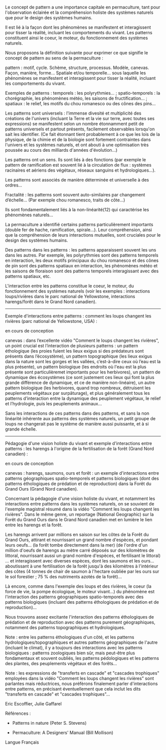 Le concept de pattern a une importance capitale en permaculture, tant pour l'observation éclairée et la compréhension holiste des systèmes naturels que pour le design des systèmes humains.

Il est lié à la façon dont les phénomènes se manifestent et interagissent pour tisser la réalité, incluant les comportements du vivant. Les patterns constituent ainsi le coeur, le moteur, du fonctionnement des systèmes naturels.

 

Nous proposons la définition suivante pour exprimer ce que signifie le concept de pattern au sens de la permaculture :

pattern : motif, cycle. Schème, structure, processus. Modèle, canevas. Façon, manière, forme... Spatiale et/ou temporelle... sous laquelle les phénomènes se manifestent et interagissent pour tisser la réalité, incluant les comportements du vivant.

 

Exemples de patterns : temporels : les polyrythmies... ; spatio-temporels : la chorégraphie, les phénomènes météo, les saisons de fructification... ; spatiaux : le relief, les motifs du chou romanesco ou des cônes des pins...

 

Les patterns sont universels : l'immense divesité et multiplicité des créations de l'univers (incluant la Terre et la vie sur terre, avec toutes ses expressions) se manifestent selon un nombre étonnamment petit de patterns universels et partout présents, facilement observables lorsqu'on sait les identifier. (Ce fait étonnant tient probablement à ce que les lois de la physique, de la chimie et de la biologie sont fortement contraintes dans l'univers et les systèmes naturels, et ont abouti à une optimisation très poussée au cours des milliards d'années d'évolution...)

 

Les patterns ont un sens. Ils sont liés à des fonctions (par exemple le pattern de ramification est souvent lié à la circulation de flux : systèmes racinaires et aériens des végétaux, réseaux sanguins et hydrologiques...).

 

Les patterns sont associés de manière déterminée et universelle à des ordres…

 

Fractalité : les patterns sont souvent auto-similaires par changement d’échelle… (Par exemple chou romanesco, traits de côte...)

 

Ils sont fondamentalement liés à la non-linéarité(12) qui caractérise les phénomènes naturels…

 

La permaculture a identifié certains patterns particulièrement importants (double fer de hache, ramification, spirale…). Leur compréhension, ainsi que la compréhension de leurs interactions mutuelles, sont cruciales pour le design des systèmes humains.

 

Des patterns dans les patterns : les patterns apparaissent souvent les uns dans les autres. Par exemple, les polyrythmies sont des patterns temporels en interaction, les deux motifs principaux du chou romanesco et des cônes de pin sont des patterns spatiaux en interaction, les phénomènes météo et les saisons de floraison sont des patterns temporels interagissant avec des patterns spatiaux, etc.

L'interaction entre les patterns constitue le coeur, le moteur, du fonctionnement des systèmes naturels (voir les exemples : interactions loups/rivières dans le parc national de Yellowstone, interactions harengs/forêt dans le Grand Nord canadien).

 

-----

Exemple d'interactions entre patterns : comment les loups changent les rivières (parc national de Yellowstone, USA) :

en cours de conception

canevas : dans l’excellente vidéo "Comment le loups changent les rivières", un point crucial est l’interaction de plusieurs patterns : un pattern éthologique (les proies fuient les lieux exigus si des prédateurs sont présents dans l’écosystème), un pattern topographique (les lieux exigus dans la nature sont les gorges et les vallées, c’est-à-dire ceux où l’eau est la plus présente), un pattern biologique (les endroits où l'eau est la plus présente sont particulièremet importants pour les herbivores), un pattern de dynamique des écosystèmes (ce sont justement ces lieux qui font la plus grande différence de dynamique, et ce de manière non-linéaire), un autre pattern biologique (les herbivores, quand trop nombreux, détruisent les peuplements végétaux par surpâturage), et plus généralement tous les patterns d’interaction entre la dynamique des peuplement végétaux, le relief et l’hydrologie, puis les peuplements animaux…

Sans les interactions de ces patterns dans des patterns, et sans la non linéarité inhérente aux patterns des systèmes naturels, un petit groupe de loups ne changerait pas le système de manière aussi puissante, et à si grande échelle.

 

-----

Pédagogie d'une vision holiste du vivant et exemple d'interactions entre patterns : les harengs à l'origine de la fertilisation de la forêt (Grand Nord canadien) :

en cours de conception

canevas : harengs, saumons, ours et forêt : un exemple d'interactions entre patterns géographiques spatio-temporels et patterns biologiques (dont des patterns éthologiques de prédation et de reproduction) dans la Forêt du Grand Ours (Grand Nord canadien).

Concernant la pédagogie d'une vision holiste du vivant, et notamment les interactions entre patterns dans les systèmes naturels, on se souvient de l'exemple magistral résumé dans la vidéo "Comment les loups changent les rivières". Dans le même genre, un reportage (National Geographic) sur la Forêt du Grand Ours dans le Grand Nord canadien met en lumière le lien entre les harengs et la forêt.

Les harengs arrivent par millions en saison sur les côtes de la Forêt du Grand Ours, attirant et nourrissant un grand nombre d'espèces, et pondant leurs oeufs... (la forêt tombe directement dans la mer) (de l'ordre d'un million d'oeufs de harengs au mètre carré déposés sur des kilomètres de littoral, nourrissant aussi un grand nombre d'espèces, et fertilisant le littoral) ... et interagissent avec diverses espèces, dont les saumons et les ours... aboutissant à une fertilisation de la forêt jusqu'à des kilomètres à l'intérieur des côtes (4 tonnes de chair de saumon à l'hectare oubliée par les ours sur le sol forestier ; 75 % des nutriments azotés de la forêt)...

Là encore, comme dans l'exemple des loups et des rivières, le coeur (la force de vie, la pompe écologique, le moteur vivant...) du phénomène est l'interaction des patterns géographiques spatio-temporels avec des patterns biologiques (incluant des patterns éthologiques de prédation et de reproduction)...

Nous trouvons assez excitante l'interaction des patterns éthologiques de prédation et de reproduction avec des patterns purement géographiques, notamment ​des patterns topographiques et hydrologiques.

Note : entre les patterns éthologiques d'un côté, et les patterns hydrologiques/topographiques et autres patterns géographiques de l'autre (incluant le climat), il y a toujours des interactions avec les patterns biologiques : patterns zoologiques bien sûr, mais peut-être plus fondamentaux et souvent oubliés, les patterns pédologiques et les patterns des plantes, des peuplements végétaux et des forêts...

​Note : les expressions de "transferts en cascade" et "cascades trophiques" employées dans la vidéo "Comment les loups changent les rivières" ​sont parlantes mais réductrices, nous préfèrons finalement parler d'interactions entre patterns, en précisant éventuellement que cela inclut les dits "transferts en cascade" et "cascades trophiques"...

 

Eric Escoffier, Julie Gaffarel

 

Références :

- Patterns in nature (Peter S. Stevens)

- Permaculture: A Designers' Manual (Bill Mollison)

 
Langue
Français 
